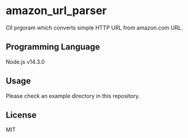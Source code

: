 # amazon_url_parser
ClI prgoram which converts simple HTTP URL from amazon.com URL.

##  Programming Language
Node.js v14.3.0

## Usage
Please check an example directory in this repository.

## License
MIT
